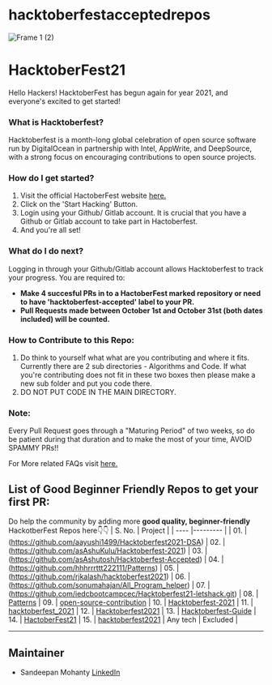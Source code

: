 # hacktoberfestacceptedrepos
![Frame 1 (2)](https://user-images.githubusercontent.com/55616388/135486681-adf5d5e7-d03c-4352-8e0c-d33ca1bee931.jpg)


# HacktoberFest21

Hello Hackers! 
HacktoberFest has begun again for year 2021, and everyone's excited to get started!


### What is Hacktoberfest?
Hacktoberfest is a month-long global celebration of open source software run by DigitalOcean in partnership with Intel, AppWrite, and DeepSource, with a strong focus on encouraging contributions to open source projects.

### How do I get started?
1. Visit the official HactoberFest website [here.](https://hacktoberfest.digitalocean.com/)
2. Click on the 'Start Hacking' Button.
3. Login using your Github/ Gitlab account. It is crucial that you have a Github or Gitlab account to take part in Hactoberfest.
4. And you're all set!

### What do I do next?
Logging in through your Github/Gitlab account allows Hacktoberfest to track your progress.
You are required to:
- **Make 4 succesful PRs in to a HactoberFest marked repository or need to have 'hacktoberfest-accepted' label to your PR.**
- **Pull Requests made between October 1st and October 31st (both dates included) will be counted.**

### How to Contribute to this Repo:
1. Do think to yourself what what are you contributing and where it fits. Currently there are 2 sub directories - Algorithms and Code. If what you're contributing does not fit in these two boxes then please make a new sub folder and put you code there.
2. DO NOT PUT CODE IN THE MAIN DIRECTORY.

### Note:
Every Pull Request goes through a "Maturing Period" of two weeks, so do be patient during that duration and to make the most of your time, AVOID SPAMMY PRs!!

For More related FAQs visit [here.](https://hacktoberfest.digitalocean.com/faq)

## List of Good Beginner Friendly Repos to get your first PR:
Do help the community by adding more **good quality, beginner-friendly** HackotberFest Repos here👇👇
| S. No. | Project | 
| ---- |--------- |
| 01. | (https://github.com/aayushi1499/Hacktoberfest2021-DSA)
| 02. | (https://github.com/asAshuKulu/Hacktoberfest-2021) 
| 03. | (https://github.com/asAshutosh/Hacktoberfest-Accepted) 
| 04. | (https://github.com/hhhrrrttt222111/Patterns) 
| 05. | (https://github.com/rjkalash/hacktoberfest2021) 
| 06. | (https://github.com/sonumahajan/All_Program_helper) 
| 07. | (https://github.com/iedcbootcampcec/Hacktoberfest21-letshack.git) 
| 08. | [Patterns](https://github.com/hhhrrrttt222111/Patterns) 
| 09. | [open-source-contribution](https://github.com/Shubhamrawat5/open-source-contribution) 
| 10. | [Hacktoberfest-2021](https://github.com/vijaygupta18/Hacktoberfest-2021) 
| 11. | [hacktoberfest_2021](https://github.com/viralvaghela/hacktoberfest_2021) 
| 12. | [Hacktoberfest2021](https://github.com/Sangwan5688/Hacktoberfest2021) 
| 13. | [Hacktoberfest-Guide](https://github.com/avinash201199/Hacktoberfest-Guide) 
| 14. | [HactoberFest21](https://githttps://github.com/asAshutosh/Hacktoberfest-Acceptedhub.com/sudip-mondal-2002/HactoberFest21) 
| 15. | [hacktoberfest2021](https://github.com/open-for-everyone/hacktoberfest2021) | Any tech | Excluded |

---
## Maintainer
- Sandeepan Mohanty [LinkedIn](https://www.linkedin.com/in/sandeepan-mohanty-979908204?lipi=urn%3Ali%3Apage%3Ad_flagship3_profile_view_base_contact_details%3Bo6ONfl5uTpupDW5q%2BfWvzw%3D%3D
) 
